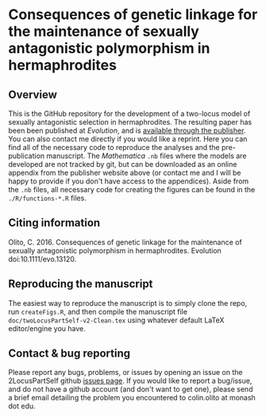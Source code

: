 # Consequences of genetic linkage for the maintenance of sexually antagonistic polymorphism in hermaphrodites

## Overview

This is the GitHub repository for the development of a two-locus model of sexually antagonistic selection in hermaphrodites. The resulting paper has been been published at *Evolution*, and is [available through the publisher](http://onlinelibrary.wiley.com/doi/10.1111/evo.13120/full). You can also contact me directly if you would like a reprint. Here you can find all of the necessary code to reproduce the analyses and the pre-publication manuscript. The *Mathematica* `.nb` files where the models are developed are not tracked by git, but can be downloaded as an online appendix from the publisher website above (or contact me and I will be happy to provide if you don't have access to the appendices). Aside from the `.nb` files, all necessary code for creating the figures can be found in the `./R/functions-*.R` files. 


## Citing information

Olito, C. 2016. Consequences of genetic linkage for the maintenance of sexually antagonistic polymorphism in hermaphrodites. Evolution doi:10.1111/evo.13120.


## Reproducing the manuscript

The easiest way to reproduce the manuscript is to simply clone the repo, run `createFigs.R`, and then compile the manuscript file `doc/twoLocusPartSelf-v2-Clean.tex` using whatever default LaTeX editor/engine you have. 


## Contact & bug reporting

Please report any bugs, problems, or issues by opening an issue on the 2LocusPartSelf github [issues page](https://github.com/colin-olito/twoLocusPartSelf/issues). If you would like to report a bug/issue, and do not have a github account (and don't want to get one), please send a brief email detailing the problem you encountered to colin.olito at monash dot edu.



